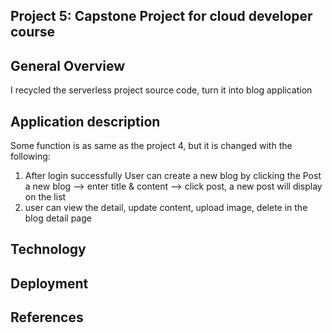 ## Project 5: Capstone Project for cloud developer course
## General Overview
I recycled the serverless project source code, turn it into blog application
## Application description
Some function is as same as the project 4, but it is changed with the following:
1. After login successfully User can create a new blog by clicking the Post a new blog --> enter title & content --> click post, a new post will display on the list
2. user can view the detail, update content, upload image, delete in the blog detail page
## Technology

## Deployment

## References